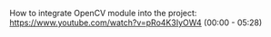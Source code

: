 How to integrate OpenCV module into the project:
https://www.youtube.com/watch?v=pRo4K3IyOW4 (00:00 - 05:28)
